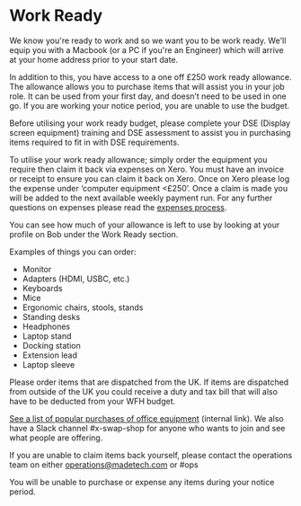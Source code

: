 # Work Ready

We know you're ready to work and so we want you to be work ready. We'll equip you with a Macbook (or a PC if you're an Engineer) which will arrive at your home address prior to your start date.

In addition to this, you have access to a one off £250 work ready allowance. The allowance allows you to purchase items that will assist you in your job role. It can be used from your first day, and doesn’t need to be used in one go. If you are working your notice period, you are unable to use the budget. 

Before utilising your work ready budget, please complete your DSE (Display screen equipment) training and DSE assessment to assist you in purchasing items required to fit in with DSE requirements.

To utilise your work ready allowance; simply order the equipment you require then claim it back via expenses on Xero. You must have an invoice or receipt to ensure you can claim it back on Xero. Once on Xero please log the expense under ‘computer equipment <£250’. Once a claim is made you will be added to the next available weekly payment run. For any further questions on expenses please read the [expenses process](../guides/compensation/expenses.md).

You can see how much of your allowance is left to use by looking at your profile on Bob under the Work Ready section.

Examples of things you can order:

- Monitor
- Adapters (HDMI, USBC, etc.)
- Keyboards
- Mice
- Ergonomic chairs, stools, stands
- Standing desks
- Headphones
- Laptop stand
- Docking station 
- Extension lead
- Laptop sleeve 

Please order items that are dispatched from the UK. If items are dispatched from outside of the UK you could receive a duty and tax bill that will also have to be deducted from your WFH budget.

[See a list of popular purchases of office equipment](https://docs.google.com/spreadsheets/d/1aVJx2Qvd6U3H6tHkzeCOY1kVsfcuwXfmXzVWJOFsVYk/edit#gid=0) (internal link). We also have a Slack channel #x-swap-shop for anyone who wants to join and see what people are offering.

If you are unable to claim items back yourself, please contact the operations team on either [operations@madetech.com](mailto:operations@madetech.com) or #ops

You will be unable to purchase or expense any items during your notice period. 
